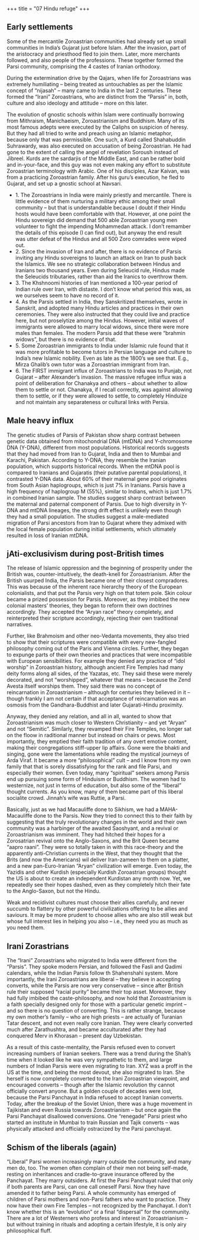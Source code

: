 +++
title = "07 Hindu refuge"
+++

## Early settlements
Some of the mercantile Zoroastrian communities had already set up small communities in India’s Gujarat just before Islam. After the invasion, part of the aristocracy and priesthood fled to join them. Later, more merchants followed, and also people of the professions. These together formed the Parsi community, comprising the 4 castes of Iranian orthodoxy.

During the extermination drive by the Qajars, when life for Zoroastrians was extremely humiliating – being treated as untouchables as per the Islamic concept of “nijasah” – many came to India in the last 2 centuries. These formed the “Irani” Zoroastrians, who are distinct from the “Parsis” in, both, culture and also ideology and attitude – more on this later.

The evolution of gnostic schools within Islam were continually borrowing from Mithraism, Manichaeism, Zoroastrianism and Buddhism. Many of its most famous adepts were executed by the Caliphs on suspicion of heresy. But they had all tried to write and preach using an Islamic metaphor, because only that was permissible. One such, a Kurd called Shahabuddin Suhrawardy, was also executed on accusation of being Zoroastrian. He had gone to the extent of calling the angel of revelation Soroush instead of Jibreel. Kurds are the sardarjis of the Middle East, and can be rather bold and in-your-face, and this guy was not even making any effort to substitute Zoroastrian terminology with Arabic. One of his disciples, Azar Kaivan, was from a practicing Zoroastrian family. After his guru’s execution, he fled to Gujarat, and set up a gnostic school at Navsari.

- 1\. The Zoroastrians in India were mainly priestly and mercantile. There is little evidence of them nurturing a military ethic among their small community – but that is understandable because I doubt if their Hindu hosts would have been comfortable with that. However, at one point the Hindu sovereign did demand that 500 able Zoroastrian young men volunteer to fight the impending Mohammedan attack. I don’t remamber the details of this episode (I can find out), but anyway the end result was utter defeat of the Hindus and all 500 Zoro comrades were wiped out.
- 2\. Since the invasion of Iran and after, there is no evidence of Parsis inviting any Hindu sovereigns to launch an attack on Iran to push back the Islamics. We see no strategic collaboration between Hindus and Iranians two thousand years. Even during Seleucid rule, Hindus made the Seleucids tributaries, rather than aid the Iranics to overthrow them.
- 3\. The Khshnoomi histories of Iran mentioned a 100-year period of Indian rule over Iran, with distaste. I don’t know what period this was, as we ourselves seem to have no record of it.
- 4\. As the Parsis settled in India, they Sanskritized themselves, wrote in Sanskrit, and adopted many Hindu articles and practices in their own ceremonies. They were also instructed that they could live and practice here, but not proselytize among the Hindus. However, initial waves of immigrants were allowed to marry local widows, since there were more males than females. The modern Parsis add that these were “brahmin widows”, but there is no evidence of that.
- 5\. Some Zoroastrian immigrants to India under Islamic rule found that it was more profitable to become tutors in Persian language and culture to India’s new Islamic nobility. Even as late as the 1800’s we see that. E.g., Mirza Ghalib’s own tutor was a Zoroastrian immigrant from Iran.
-  6\. The FIRST immigrant influx of Zoroastrians to India was to Punjab, not Gujarat – after Alexander’s invasion. The massive refugee influx was a point of deliberation for Chanakya and others – about whether to allow them to settle or not. Chanakya, if I recall correctly, was against allowing them to settle, or if they were allowed to settle, to completely Hinduize and not maintain any separateness or cultural links with Persia.

## Male heavy influx
The genetic studies of Parsis of Pakistan show sharp contrast between genetic data obtained from mitochondrial DNA (mtDNA) and Y-chromosome DNA (Y-DNA), different from most populations. Historical records suggests that they had moved from Iran to Gujarat, India and then to Mumbai and Karachi, Pakistan. According to Y-DNA, they resemble the Iranian population, which supports historical records. When the mtDNA pool is compared to Iranians and Gujaratis (their putative parental populations), it contrasted Y-DNA data. About 60% of their maternal gene pool originates from South Asian haplogroups, which is just 7% in Iranians. Parsis have a high frequency of haplogroup M (55%), similar to Indians, which is just 1.7% in combined Iranian sample. The studies suggest sharp contrast between the maternal and paternal component of Parsis. Due to high diversity in Y-DNA and mtDNA lineages, the strong drift effect is unlikely even though they had a small population. The studies suggest a male-mediated migration of Parsi ancestors from Iran to Gujarat where they admixed with the local female population during initial settlements, which ultimately resulted in loss of Iranian mtDNA.

## jAti-exclusivism during post-British times

The release of Islamic oppression and the beginning of prosperity under the British was, counter-intuitively, the death-knell for Zoroastrianism. After the British usurped India, the Parsis became one of their closest compradores. This was because of the inherent race hierarchy theory of the European colonialists, and that put the Parsis very high on that totem pole. Skin colour became a prized possession for Parsis. Moreover, as they imbibed the new colonial masters’ theories, they began to reform their own doctrines accordingly. They accepted the “Aryan race” theory completely, and reinterpreted their scripture accordingly, rejecting their own traditional narratives.

Further, like Brahmoism and other neo-Vedanta movements, they also tried to show that their scriptures were compatible with every new-fangled philosophy coming out of the Paris and Vienna circles. Further, they began to expunge parts of their own theories and practices that were incompatible with European sensibilities. For example they denied any practice of “idol worship” in Zoroastrian history, although ancient Fire Temples had many deity forms along all sides, of the Yazatas, etc. They said these were merely decorated, and not “worshipped”, whatever that means – because the Zend Avesta itself worships them. They said there was no concept of reincarnation in Zoroastrianism – although for centuries they believed in it – though frankly I am not certain if that acceptance of reincarnation was an osmosis from the Gandhara-Buddhist and later Gujarati-Hindu proximity.

Anyway, they denied any relation, and all in all, wanted to show that Zoroastrianism was much closer to Western Christianity – and yet “Aryan” and not “Semitic”. Similarly, they revamped their Fire Temples, no longer sat on the floow in raditional manner but instead on chairs or pews. Most importantly, they emptied their faith tradition of any overt emotive content, making their congregations stiff-upper lip affairs. Gone were the bhakti and singing, gone were the lamentations while reading the mystical journeys of Arda Viraf. It became a more “philosophical” cult – and I know from my own family that that is sorely dissatisfying for the rank and file Parsi, and especially their women. Even today, many “spiritual” seekers among Parsis end up pursuing some form of Hinduism or Buddhism. The women had to westernize, not just in terms of education, but also some of the “liberal” thought currents. As you know, many of them became part of this liberal socialite crowd. Jinnah’s wife was Ruttie, a Parsi.

Basically, just as we had Macauliffe done to Sikhism, we had a MAHA-Macauliffe done to the Parsis. Now they tried to connect this to their faith by suggesting that the truly revolutionary changes in the world and their own community was a harbinger of the awaited Saoshyant, and a revival or Zoroastrianism was imminent. They had hitched their hopes for a Zorosatrian revival onto the Anglo-Saxons, and the Brit Queen became “aapro raani”. They were so totally taken in with this race-theory and the apparently anti-Christian currents in the West, that they thought that the Brits (and now the Americans) wil deliver Iran-zameen to them on a platter, and a new pan-Euro-Iranian “Aryan” civilization will emerge. Even today, the Yazidis and other Kurdish (especially Kurdish Zoroastrian groups) thought the US is about to create an independent Kurdistan any month now. Yet, we repeatedly see their hopes dashed, even as they completely hitch their fate to the Anglo-Saxon, but not the Hindu.

Weak and recidivist cultures must choose their allies carefully, and never succumb to flattery by other powerful civilizations offering to be allies and saviours. It may be more prudent to choose allies who are also still weak but whose full interest lies in helping you also – i.e., they need you as much as you need them.

## Irani Zorastrians

The “Irani” Zoroastrians who migrated to India were different from the “Parsis”. They spoke modern Persian, and followed the Fasli and Qadimi calendars, while the Indian Parsis follow th Shahenshahi system. More importantly, the Irani Zoroastrians are liberal – they believe in accepting converts, while the Parsis are now very conservative – since after British rule their supposed “racial purity” became their top asset. Moreover, they had fully imbibed the caste-philosophy, and now hold that Zoroastrianism is a faith specially designed only for those with a particular genetic imprint – and so there is no question of converting. This is rather strange, because my own mother’s family – who are high priests – are actually of Turanian Tatar descent, and not even really core Iranian. They were clearly converted much after Zarathushtra, and became acculturated after they had conquered Merv in Khorasan – present day Uzbekistan.

As a result of this caste-mentality, the Parsis refused even to convert increasing numbers of Iranian seekers. There was a trend during the Shah’s time when it looked like he was very sympathetic to them, and large numbers of Indian Parsis were even migrating to Iran. XYZ was a proff in the US at the time, and being the most devout, she also migrated to Iran. She herself is now completely converted to the Irani Zoroastrian viewpoint, and encouraged converts – though after the Islamic revolution thy cannot officially convert anyone. But a golden couple of decades were lost, because the Parsi Panchayat in India refused to accept Iranian converts. Today, after the breakup of the Soviet Union, there was a huge movement in Tajikistan and even Russia towards Zoroastrianism – but once again the Parsi Panchayat disallowed conversions. One “renegade” Parsi priest who started an institute in Mumbai to train Russian and Tajik converts – was physically attacked and officially ostracized by the Parsi panchayat.

## Schism of the liberals (again)  
“Liberal” Parsi women increasingly marry outside the community, and many men do, too. The women often complain of their men not being self-made, resting on inheritances and cradle-to-grave insurance offered by the Panchayat. They marry outsiders. At first the Parsi Panchayat ruled that only if both parents are Parsi, can one call oneself Parsi. Now they have amended it to father being Parsi. A whole community has emerged of children of Parsi mothers and non-Parsi fathers who want to practice. They now have their own Fire Temples – not recognized by the Panchayat. I don’t know whether this is an “evolution” or a final “dispersal” for the community. There are a lot of Westerners who profess and interest in Zoroastrianism – but without training in rituals and adopting a certain lifestyle, it is only airy philosophical fluff.

